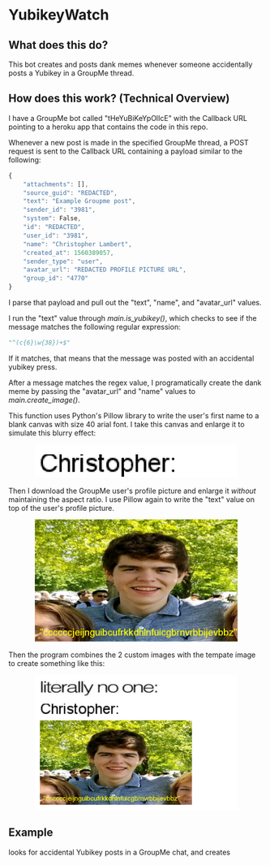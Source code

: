 # YubikeyWatch

## What does this do?

This bot creates and posts dank memes whenever someone accidentally posts a Yubikey in a GroupMe thread.

## How does this work? (Technical Overview)

I have a GroupMe bot called "tHeYuBiKeYpOlIcE" with the Callback URL pointing to a heroku app that contains the code in this repo.

Whenever a new post is made in the specified GroupMe thread, a POST request is sent to the Callback URL containing a payload similar to the following:

```javascript
{
    "attachments": [],
    "source_guid": "REDACTED",
    "text": "Example Groupme post",
    "sender_id": "3981",
    "system": False,
    "id": "REDACTED",
    "user_id": "3981",
    "name": "Christopher Lambert",
    "created_at": 1560389057,
    "sender_type": "user",
    "avatar_url": "REDACTED PROFILE PICTURE URL",
    "group_id": "4770"
}
```

I parse that payload and pull out the "text", "name", and "avatar_url" values.

I run the "text" value through *main.is_yubikey()*, which checks to see if the message matches the following regular expression:

```python
"^(c{6}\w{38})+$"
```

If it matches, that means that the message was posted with an accidental yubikey press.

After a message matches the regex value, I programatically create the dank meme by passing the "avatar_url" and "name" values to *main.create_image()*.

This function uses Python's Pillow library to write the user's first name to a blank canvas with size 40 arial font.  I take this canvas and enlarge it to simulate this blurry effect:

<p align="center">
  <img src="static/name.png" width="400px"/>
</p>

Then I download the GroupMe user's profile picture and enlarge it *without* maintaining the aspect ratio.  I use Pillow again to write the "text" value on top of the user's profile picture.

<p align="center">
  <img src="static/3.png" width="400px"/>
</p>

Then the program combines the 2 custom images with the tempate image to create something like this:

<p align="center">
  <img src="static/sample-out.png" width="400px"/>
</p>

## Example





looks for accidental Yubikey posts in a GroupMe chat, and creates
